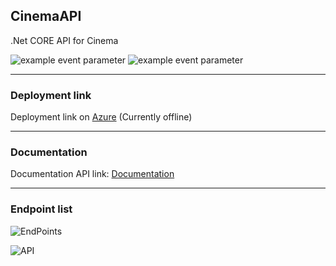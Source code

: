 ## CinemaAPI

.Net CORE API for Cinema 

![example event parameter](https://github.com/github/docs/actions/workflows/main.yml/badge.svg?event=pull_request)
![example event parameter](https://img.shields.io/apm/l/.netcoreapi?style=plastic)

***

### Deployment link 

Deployment link on [Azure](https://mycinemaapirestful.azurewebsites.net/) (Currently offline)

***
### Documentation


Documentation API link: [Documentation](https://documenter.getpostman.com/view/15533955/TzY6AaQ1)

***

### Endpoint list

![EndPoints](https://user-images.githubusercontent.com/2387874/121079988-7796d300-c7a0-11eb-811a-f7efa4d3d494.png)

![API](https://user-images.githubusercontent.com/2387874/121086593-f8f26380-c7a8-11eb-8f66-192a8ac7f118.png)
